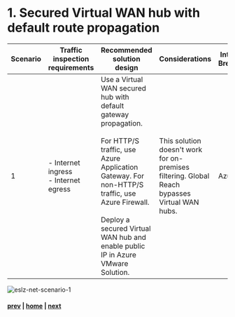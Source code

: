 # 1. Secured Virtual WAN hub with default route propagation

| Scenario | Traffic inspection requirements | Recommended solution design | Considerations | Internet Breakout |
|---|----|---|---|---|
| 1 |  - Internet ingress <br> - Internet egress | Use a Virtual WAN secured hub with default gateway propagation. </br></br> For HTTP/S traffic, use Azure Application Gateway. For non-HTTP/S traffic, use Azure Firewall.</br></br> Deploy a secured Virtual WAN hub and enable public IP in Azure VMware Solution. | This solution doesn't work for on-premises filtering. Global Reach bypasses Virtual WAN hubs. | Azure
  
![eslz-net-scenario-1](https://user-images.githubusercontent.com/97964083/216805269-ccdc8006-1202-4ab1-863a-f5d9b296863d.png)

#### [prev](https://github.com/jasonamedina/FTALive-Sessions/blob/main/content/avs/Traffic%20Inspection%20Requirements.md) | [home](./readme.md) | [next](https://github.com/jasonamedina/FTALive-Sessions/blob/main/content/avs/Scenario%202.md)
